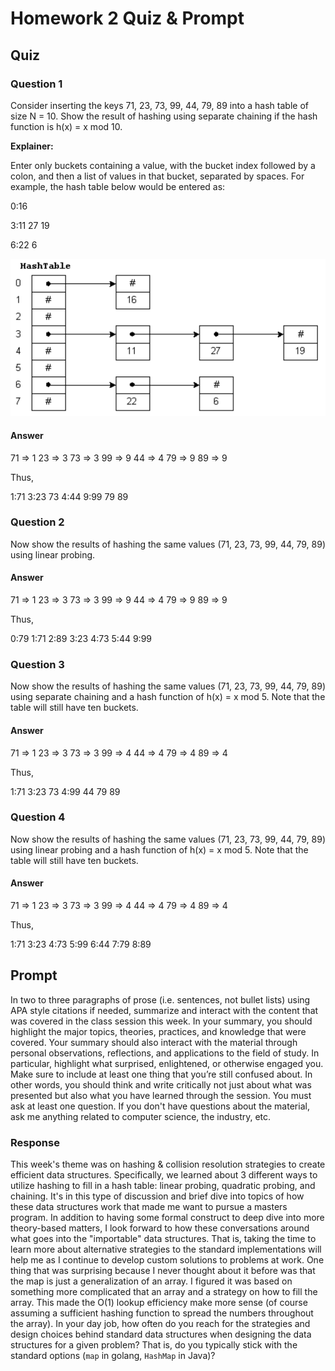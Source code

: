 # Homework 2 Quiz & Prompt

## Quiz

### Question 1

Consider inserting the keys 71, 23, 73, 99, 44, 79, 89 into a hash table of size N = 10.
Show the result of hashing using separate chaining if the hash function is h(x) = x mod 10.

**Explainer:**

Enter only buckets containing a value,
with the bucket index followed by a colon,
and then a list of values in that bucket,
separated by spaces.
For example,
the hash table below would be entered as:

0:16

3:11 27 19

6:22 6

![HashTable](HashTable.png)

#### Answer

71 => 1
23 => 3
73 => 3
99 => 9
44 => 4
79 => 9
89 => 9

Thus,

1:71
3:23 73
4:44
9:99 79 89

### Question 2

Now show the results of hashing the same values (71, 23, 73, 99, 44, 79, 89) using linear probing.

#### Answer

71 => 1
23 => 3
73 => 3
99 => 9
44 => 4
79 => 9
89 => 9

Thus,

0:79
1:71
2:89
3:23
4:73
5:44
9:99

### Question 3

Now show the results of hashing the same values (71, 23, 73, 99, 44, 79, 89) using separate chaining and a hash function of h(x) = x mod 5.
Note that the table will still have ten buckets.

#### Answer

71 => 1
23 => 3
73 => 3
99 => 4
44 => 4
79 => 4
89 => 4

Thus,

1:71
3:23 73
4:99 44 79 89


### Question 4

Now show the results of hashing the same values (71, 23, 73, 99, 44, 79, 89) using linear probing and a hash function of h(x) = x mod 5.
Note that the table will still have ten buckets.

#### Answer

71 => 1
23 => 3
73 => 3
99 => 4
44 => 4
79 => 4
89 => 4

Thus,

1:71
3:23
4:73
5:99
6:44
7:79
8:89

## Prompt

In two to three paragraphs of prose (i.e. sentences, not bullet lists) using APA style citations if needed, summarize and interact with the content that was covered in the class session this week. In your summary, you should highlight the major topics, theories, practices, and knowledge that were covered. Your summary should also interact with the material through personal observations, reflections, and applications to the field of study. In particular, highlight what surprised, enlightened, or otherwise engaged you. Make sure to include at least one thing that you’re still confused about. In other words, you should think and write critically not just about what was presented but also what you have learned through the session. You must ask at least one question. If you don't have questions about the material, ask me anything related to computer science, the industry, etc.

### Response

This week's theme was on hashing & collision resolution strategies to create efficient data structures. Specifically, we learned about 3 different ways to utilize hashing to fill in a hash table: linear probing, quadratic probing, and chaining. It's in this type of discussion and brief dive into topics of how these data structures work that made me want to pursue a masters program. In addition to having some formal construct to deep dive into more theory-based matters, I look forward to how these conversations around what goes into the "importable" data structures. That is, taking the time to learn more about alternative strategies to the standard implementations will help me as I continue to develop custom solutions to problems at work.
One thing that was surprising because I never thought about it before was that the map is just a generalization of an array. I figured it was based on something more complicated that an array and a strategy on how to fill the array. This made the O(1) lookup efficiency make more sense (of course assuming a sufficient hashing function to spread the numbers throughout the array).
In your day job, how often do you reach for the strategies and design choices behind standard data structures when designing the data structures for a given problem? That is, do you typically stick with the standard options (`map` in golang, `HashMap` in Java)?
